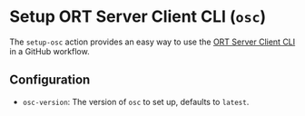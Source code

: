 # Setup ORT Server Client CLI (`osc`)

The `setup-osc` action provides an easy way to use the [ORT Server Client CLI](https://eclipse-apoapsis.github.io/ort-server/docs/getting-started/cli) in a GitHub workflow.

## Configuration

- `osc-version`: The version of `osc` to set up, defaults to `latest`.
